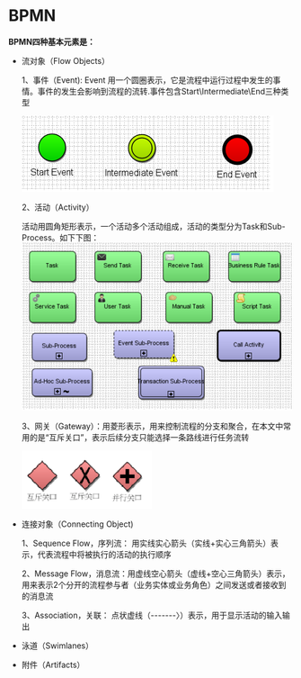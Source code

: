 # BPMN

**BPMN四种基本元素是：**

* 流对象（Flow Objects）

  1、事件（Event\):  Event 用一个圆圈表示，它是流程中运行过程中发生的事情。事件的发生会影响到流程的流转.事件包含Start\Intermediate\End三种类型

  ![](/assets/bpmn_event.png)

  2、活动（Activity）

  活动用圆角矩形表示，一个活动多个活动组成，活动的类型分为Task和Sub-Process。如下下图：![](/assets/bpmn_activity.png)

  3、网关（Gateway）：用菱形表示，用来控制流程的分支和聚合，在本文中常用的是“互斥关口”，表示后续分支只能选择一条路线进行任务流转

  ![](/assets/bpmn_gateway.png)

* 连接对象（Connecting Object\)

  1、Sequence Flow，序列流： 用实线实心箭头（实线+实心三角箭头）表示，代表流程中将被执行的活动的执行顺序

  2、Message Flow，消息流：用虚线空心箭头（虚线+空心三角箭头）表示，用来表示2个分开的流程参与者（业务实体或业务角色）之间发送或者接收到的消息流

  3、Association，关联： 点状虚线（-------〉）表示，用于显示活动的输入输出

* 泳道（Swimlanes）

* 附件（Artifacts）



